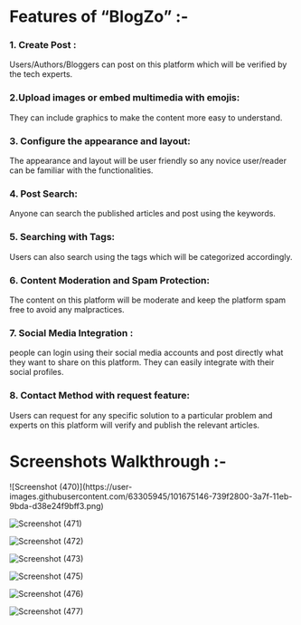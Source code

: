 <h1>Features of “BlogZo” :-</h1>
<h3>1. Create Post :</h3> Users/Authors/Bloggers can post on this platform which will be verified by the tech experts.
<h3>2.Upload images or embed multimedia with emojis:</h3> They can include graphics to make the content more easy to understand.
<h3>3. Configure the appearance and layout:</h3> The appearance and layout will be user friendly so any novice user/reader can be familiar with the functionalities.
<h3>4. Post Search:</h3> Anyone can search the published articles and post using the keywords.
<h3>5. Searching with Tags:</h3> Users can also search using the tags which will be categorized accordingly.
<h3>6. Content Moderation and Spam Protection:</h3> The content on this platform will be moderate and keep the platform spam free to avoid any malpractices.
<h3>7. Social Media Integration :</h3> people can login using their social media accounts and post directly what they want to share on this platform. They can easily integrate with their social profiles.
<h3>8. Contact Method with request feature:</h3> Users can request for any specific solution to a particular problem and experts on this platform will verify and publish the relevant articles.
<h1>Screenshots Walkthrough :-</h1>
![Screenshot (470)](https://user-images.githubusercontent.com/63305945/101675146-739f2800-3a7f-11eb-9bda-d38e24f9bff3.png)

![Screenshot (471)](https://user-images.githubusercontent.com/63305945/101675162-79950900-3a7f-11eb-8f09-0f1981802de4.png)

![Screenshot (472)](https://user-images.githubusercontent.com/63305945/101675180-7bf76300-3a7f-11eb-876b-f1caf7219b56.png)

![Screenshot (473)](https://user-images.githubusercontent.com/63305945/101675189-7ef25380-3a7f-11eb-9d7e-2a34f6fe0bb4.png)

![Screenshot (475)](https://user-images.githubusercontent.com/63305945/101675205-84e83480-3a7f-11eb-89bd-97c21f466685.png)

![Screenshot (476)](https://user-images.githubusercontent.com/63305945/101675216-8a457f00-3a7f-11eb-9ad9-3a6f177a7e42.png)

![Screenshot (477)](https://user-images.githubusercontent.com/63305945/101675232-8e719c80-3a7f-11eb-9efb-2fb026ada599.png)

